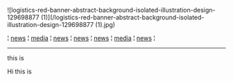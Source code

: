 ![logistics-red-banner-abstract-background-isolated-illustration-design-129698877 (1)](/logistics-red-banner-abstract-background-isolated-illustration-design-129698877 (1).jpg)

¦ [news](news.md) ¦ [media](media.md) ¦ [news](news.md) ¦ [news](news.md) ¦ [news](news.md) ¦ [media](media.md) ¦ [news](news.md) ¦ 

---
this is

Hi this is 